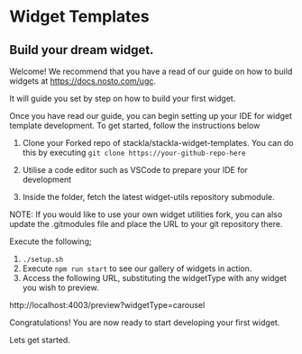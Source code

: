 # Widget Templates

## Build your dream widget.

Welcome! We recommend that you have a read of our guide on how to build widgets at https://docs.nosto.com/ugc.

It will guide you set by step on how to build your first widget.

Once you have read our guide, you can begin setting up your IDE for widget template development.
To get started, follow the instructions below
1) Clone your Forked repo of stackla/stackla-widget-templates. You can do this by executing 
```git clone https://your-github-repo-here```

2) Utilise a code editor such as VSCode to prepare your IDE for development
3) Inside the folder, fetch the latest widget-utils repository submodule.

NOTE: If you would like to use your own widget utilities fork, you can also update the .gitmodules file and place the URL to your git repository there.

Execute the following;

1) ```./setup.sh```
2) Execute ```npm run start``` to see our gallery of widgets in action.
3) Access the following URL, substituting the widgetType with any widget you wish to preview.

http://localhost:4003/preview?widgetType=carousel

Congratulations! You are now ready to start developing your first widget. 

Lets get started.
